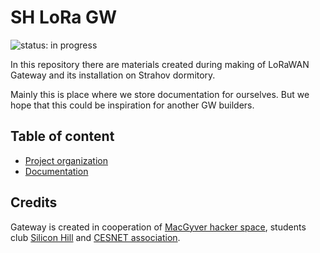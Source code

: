 # SH LoRa GW

<img src="https://img.shields.io/badge/status-in%20progress-yellow.svg" alt="status: in progress">

In this repository there are materials created during making of LoRaWAN Gateway and its installation on Strahov dormitory. 

Mainly this is place where we store documentation for ourselves. But we hope that this could be inspiration for another GW builders.

## Table of content

* [Project organization](https://github.com/bastlirna/sh-lora-gw/projects/1)
* [Documentation](https://github.com/bastlirna/sh-lora-gw/wiki)

## Credits

Gateway is created in cooperation of [MacGyver hacker space](http://macgyver.sh.cvut.cz/), students club [Silicon Hill](http://www.siliconhill.cz/) and [CESNET association](https://www.cesnet.cz/?lang=en). 
